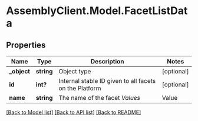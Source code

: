 # AssemblyClient.Model.FacetListData
## Properties

Name | Type | Description | Notes
------------ | ------------- | ------------- | -------------
**_object** | **string** | Object type | [optional] 
**id** | **int?** | Internal stable ID given to all facets on the Platform | [optional] 
**name** | **string** | The name of the facet *Values*  |Value|Description| |- --|- --| |&#x60;achieved&#x60;|Result has been achieved| |&#x60;target&#x60;|Result has been set as a target to achieve| |&#x60;prediction&#x60;|Result is a prediction| |&#x60;baseline&#x60;|Result is a baseline comparison value|  | [optional] 

[[Back to Model list]](../README.md#documentation-for-models) [[Back to API list]](../README.md#documentation-for-api-endpoints) [[Back to README]](../README.md)

